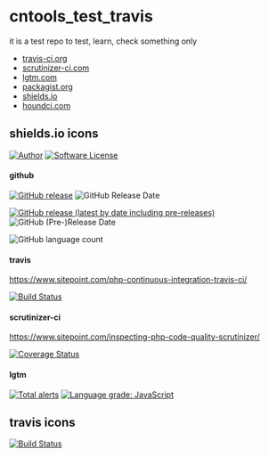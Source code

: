 # cntools_test_travis

it is a test repo to test, learn, check something only

* [travis-ci.org](https://travis-ci.org)
* [scrutinizer-ci.com](https://scrutinizer-ci.com)
* [lgtm.com](https://lgtm.com)
* [packagist.org](https://packagist.org)
* [shields.io](https://shields.io)
* [houndci.com](https://houndci.com)

## shields.io icons

[![Author](http://img.shields.io/badge/author-@cntools-blue.svg?style=flat-square)](https://github.com/cn-tools)
[![Software License](https://img.shields.io/badge/license-MIT-brightgreen.svg?style=flat-square)](LICENSE)

#### github

[![GitHub release](https://img.shields.io/github/release/cn-tools/cntools_test_travis.svg?maxAge=2592000&style=flat-square)](https://github.com/cn-tools/cntools_test_travis/releases)
![GitHub Release Date](https://img.shields.io/github/release-date/cn-tools/cntools_test_travis)

[![GitHub release (latest by date including pre-releases)](https://img.shields.io/github/release/cn-tools/cntools_test_travis.svg?include_prereleases&maxAge=2592000&style=flat-square)](https://github.com/cn-tools/cntools_test_travis/releases)
![GitHub (Pre-)Release Date](https://img.shields.io/github/release-date-pre/cn-tools/cntools_test_travis)

![GitHub language count](https://img.shields.io/github/languages/count/cn-tools/cntools_test_travis)

#### travis

https://www.sitepoint.com/php-continuous-integration-travis-ci/

[![Build Status](https://img.shields.io/travis/cn-tools/cntools_test_travis/master.svg?style=flat-square)](https://travis-ci.org/cn-tools/cntools_test_travis)

#### scrutinizer-ci

https://www.sitepoint.com/inspecting-php-code-quality-scrutinizer/

[![Coverage Status](https://img.shields.io/scrutinizer/coverage/g/cn-tools/cntools_test_travis.svg?style=flat-square)](https://scrutinizer-ci.com/g/cn-tools/cntools_test_travis/code-structure)

#### lgtm

[![Total alerts](https://img.shields.io/lgtm/alerts/g/cn-tools/cntools_test_travis.svg?logo=lgtm&logoWidth=18)](https://lgtm.com/projects/g/cn-tools/cntools_test_travis/alerts/)
[![Language grade: JavaScript](https://img.shields.io/lgtm/grade/javascript/g/cn-tools/cntools_test_travis.svg?logo=lgtm&logoWidth=18)](https://lgtm.com/projects/g/cn-tools/cntools_test_travis/context:javascript)

## travis icons

[![Build Status](https://travis-ci.org/cn-tools/cntools_test_travis.svg?branch=master)](https://travis-ci.org/cn-tools/cntools_test_travis)
